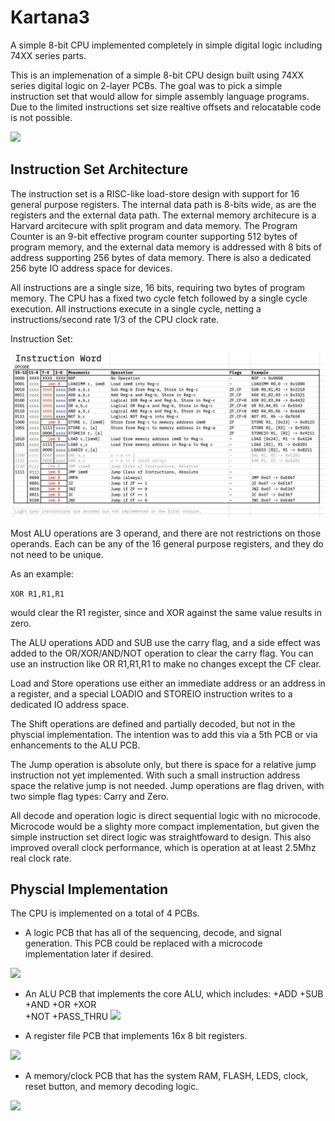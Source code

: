 # Kartana3
A simple 8-bit CPU implemented completely in simple digital logic including 74XX series parts.

This is an implemenation of a simple 8-bit CPU design built using 74XX series digital logic on 2-layer PCBs.  The goal was to pick a simple instruction set that would allow for simple assembly language programs.  Due to the limited instructions set size realtive offsets and relocatable code is not possible.

![](/images/IMG_7407.jpg)

## Instruction Set Architecture

The instruction set is a RISC-like load-store design with support for 16 general purpose registers.  The internal data path is 8-bits wide, as are the registers and the external data path.  The external memory architecure is a Harvard arcitecure with split program and data memory. The Program Counter is an 9-bit effective program counter supporting 512 bytes of program memory, and the external data memory is addressed with 8 bits of address supporting 256 bytes of data memory.  There is also a dedicated 256 byte IO address space for devices.

All instructions are a single size, 16 bits, requiring two bytes of program memory.   The CPU has a fixed two cycle fetch followed by a single cycle execution.  All instructions execute in a single cycle, netting a instructions/second rate 1/3 of the CPU clock rate.

Instruction Set:

![](/Docs/InstructionSetSummary.jpg)

Most ALU operations are 3 operand, and there are not restrictions on those operands.  Each can be any of the 16 general purpose registers, and they do not need to be unique.

As an example:

`XOR R1,R1,R1`

would clear the R1 register, since and XOR against the same value results in zero.

The ALU operations ADD and SUB use the carry flag, and a side effect was added to the OR/XOR/AND/NOT operation to clear the carry flag.   You can use an instruction like OR R1,R1,R1 to make no changes except the CF clear.

Load and Store operations use either an immediate address or an address in a register, and a special LOADIO and STOREIO instruction writes to a dedicated IO address space.

The Shift operations are defined and partially decoded, but not in the physcial implementation.  The intention was to add this via a 5th PCB or via enhancements to the ALU PCB.

The Jump operation is absolute only, but there is space for a relative jump instruction not yet implemented.  With such a small instruction address space the relative jump is not needed.  Jump operations are flag driven, with two simple flag types: Carry and Zero.

All decode and operation logic is direct sequential logic with no microcode.  Microcode would be a slighty more compact implementation, but given the simple instruction set direct logic was straightfoward to design.  This also improved overall clock performance, which is operation at at least 2.5Mhz real clock rate.

## Physcial Implementation

The CPU is implemented on a total of 4 PCBs.

- A logic PCB that has all of the sequencing, decode, and signal generation.  This PCB could be replaced with a microcode implementation later if desired.

![](/images/IMG_7409.jpg)

- An ALU PCB that implements the core ALU, which includes:
  +ADD 
  +SUB
  +AND
  +OR 
  +XOR   
  +NOT
  +PASS_THRU
![](/images/IMG_7412.jpg)

- A register file PCB that implements 16x 8 bit registers. 

![](/images/IMG_7413.jpg)

- A memory/clock PCB that has the system RAM, FLASH, LEDS, clock, reset button, and memory decoding logic.

![](/images/IMG_7407.jpg)







